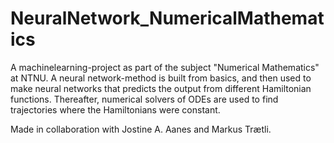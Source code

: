 # NeuralNetwork_NumericalMathematics

A machinelearning-project as part of the subject "Numerical Mathematics" at NTNU. 
A neural network-method is built from basics, and then used to make neural networks that predicts the output from different Hamiltonian functions. Thereafter, numerical solvers of ODEs are used to find trajectories where the Hamiltonians were constant.

Made in collaboration with Jostine A. Aanes and Markus Trætli.
